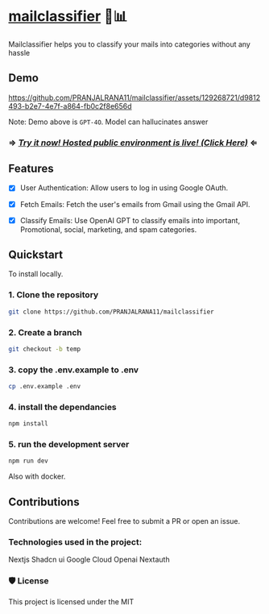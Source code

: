 # [mailclassifier](https://github.com/PRANJALRANA11/mailclassifier) 💬📊



Mailclassifier helps you to classify your mails into categories without any hassle

## Demo

https://github.com/PRANJALRANA11/mailclassifier/assets/129268721/d9812493-b2e7-4e7f-a864-fb0c2f8e656d


Note: Demo above is `GPT-4O`.  Model can hallucinates answer 



### ⇒ *[Try it now! Hosted public environment is live! (Click Here)](https://mailclassifier.vercel.app/)* ⇐








## Features
- [x] User Authentication: Allow users to log in using Google OAuth.
- [x] Fetch Emails: Fetch the user's emails from Gmail using the Gmail API.
- [x] Classify Emails: Use OpenAI GPT to classify emails into important, Promotional, social, marketing, and spam categories.


## Quickstart

To install locally.

### 1. Clone the repository
```bash
git clone https://github.com/PRANJALRANA11/mailclassifier
```
###  2. Create a branch
```bash
git checkout -b temp
```
### 3. copy the .env.example to .env
```bash
cp .env.example .env
```
### 4. install the dependancies
```bash
npm install
```
### 5. run the development server
```bash
npm run dev
```
Also with docker.

## Contributions

Contributions are welcome! Feel free to submit a PR or open an issue.




### Technologies used in the project:

  Nextjs
  Shadcn ui
  Google Cloud
  Openai
  Nextauth

### 🛡️ License

This project is licensed under the MIT




